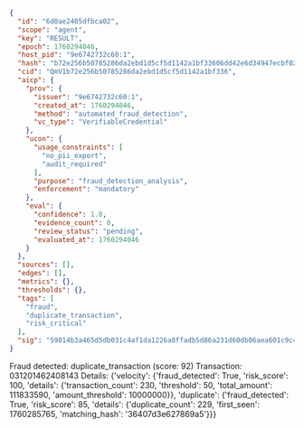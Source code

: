 ```json
{
  "id": "6d0ae2405dfbca02",
  "scope": "agent",
  "key": "RESULT",
  "epoch": 1760294046,
  "host_pid": "9e6742732c60:1",
  "hash": "b72e256b50785286da2ebd1d5cf5d1142a1bf33606dd42e6d34947ecbf028f04",
  "cid": "QmV1b72e256b50785286da2ebd1d5cf5d1142a1bf336",
  "aicp": {
    "prov": {
      "issuer": "9e6742732c60:1",
      "created_at": 1760294046,
      "method": "automated_fraud_detection",
      "vc_type": "VerifiableCredential"
    },
    "ucon": {
      "usage_constraints": [
        "no_pii_export",
        "audit_required"
      ],
      "purpose": "fraud_detection_analysis",
      "enforcement": "mandatory"
    },
    "eval": {
      "confidence": 1.0,
      "evidence_count": 0,
      "review_status": "pending",
      "evaluated_at": 1760294046
    }
  },
  "sources": [],
  "edges": [],
  "metrics": {},
  "thresholds": {},
  "tags": [
    "fraud",
    "duplicate_transaction",
    "risk_critical"
  ],
  "sig": "59814b3a465d5db031c4af1da1226a8ffadb5d86a231d60db06aea601c9c4edf"
}
```

Fraud detected: duplicate_transaction (score: 92)
Transaction: 031201462408143
Details: {'velocity': {'fraud_detected': True, 'risk_score': 100, 'details': {'transaction_count': 230, 'threshold': 50, 'total_amount': 111833590, 'amount_threshold': 10000000}}, 'duplicate': {'fraud_detected': True, 'risk_score': 85, 'details': {'duplicate_count': 229, 'first_seen': 1760285765, 'matching_hash': '36407d3e627869a5'}}}